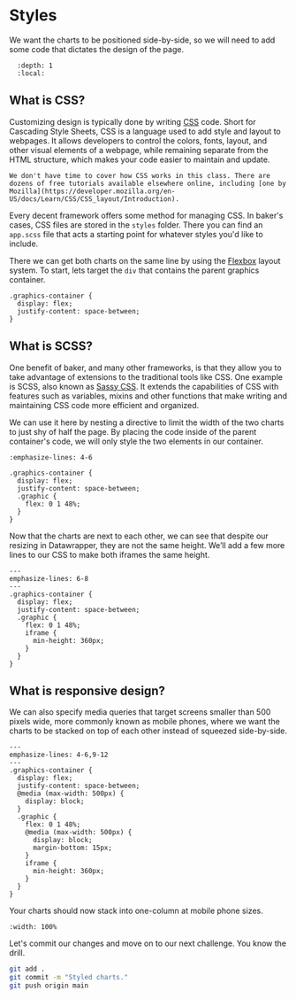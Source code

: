 # Styles

We want the charts to be positioned side-by-side, so we will need to add some code that dictates the design of the page.

```{contents} Sections
  :depth: 1
  :local:
```

## What is CSS?

Customizing design is typically done by writing [CSS](https://en.wikipedia.org/wiki/CSS) code. Short for Cascading Style Sheets, CSS is a language used to add style and layout to webpages. It allows developers to control the colors, fonts, layout, and other visual elements of a webpage, while remaining separate from the HTML structure, which makes your code easier to maintain and update.

```{note}
We don't have time to cover how CSS works in this class. There are dozens of free tutorials available elsewhere online, including [one by Mozilla](https://developer.mozilla.org/en-US/docs/Learn/CSS/CSS_layout/Introduction).
```

Every decent framework offers some method for managing CSS. In baker's cases, CSS files are stored in the `styles` folder. There you can find an `app.scss` file that acts a starting point for whatever styles you'd like to include.

There we can get both charts on the same line by using the [Flexbox](https://developer.mozilla.org/en-US/docs/Web/CSS/CSS_Flexible_Box_Layout/Basic_Concepts_of_Flexbox) layout system. To start, lets target the `div` that contains the parent graphics container.

```{code-block}
.graphics-container {
  display: flex;
  justify-content: space-between;
}
```

## What is SCSS?

One benefit of baker, and many other frameworks, is that they allow you to take advantage of extensions to the traditional tools like CSS. One example is SCSS, also known as [Sassy CSS](https://sass-lang.com/). It extends the capabilities of CSS with features such as variables, mixins and other functions that make writing and maintaining CSS code more efficient and organized.

We can use it here by nesting a directive to limit the width of the two charts to just shy of half the page. By placing the code inside of the parent container's code, we will only style the two elements in our container.

```{code-block}
:emphasize-lines: 4-6

.graphics-container {
  display: flex;
  justify-content: space-between;
  .graphic {
    flex: 0 1 48%;
  }
}
```

Now that the charts are next to each other, we can see that despite our resizing in Datawrapper, they are not the same height. We’ll add a few more lines to our CSS to make both iframes the same height.

```{code-block} scss
---
emphasize-lines: 6-8
---
.graphics-container {
  display: flex;
  justify-content: space-between;
  .graphic {
    flex: 0 1 48%;
    iframe {
      min-height: 360px;
    }
  }
}
```

## What is responsive design?

We can also specify media queries that target screens smaller than 500 pixels wide, more commonly known as mobile phones, where we want the charts to be stacked on top of each other instead of squeezed side-by-side.

```{code-block} scss
---
emphasize-lines: 4-6,9-12
---
.graphics-container {
  display: flex;
  justify-content: space-between;
  @media (max-width: 500px) {
    display: block;
  }
  .graphic {
    flex: 0 1 48%;
    @media (max-width: 500px) {
      display: block;
      margin-bottom: 15px;
    }
    iframe {
      min-height: 360px;
    }
  }
}
```

Your charts should now stack into one-column at mobile phone sizes.

```{image} _static/charts/chart-preview-2.png
:width: 100%
```

Let's commit our changes and move on to our next challenge. You know the drill.

```bash
git add .
git commit -m "Styled charts."
git push origin main
```
